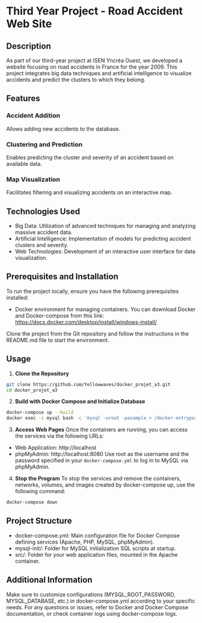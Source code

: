 # Third Year Project - Road Accident Web Site
## Description
As part of our third-year project at ISEN Yncréa Ouest, we developed a website focusing on road accidents in France for the year 2009. This project integrates big data techniques and artificial intelligence to visualize accidents and predict the clusters to which they belong.

## Features
### Accident Addition
Allows adding new accidents to the database.

### Clustering and Prediction
Enables predicting the cluster and severity of an accident based on available data.

### Map Visualization
Facilitates filtering and visualizing accidents on an interactive map.

## Technologies Used
- Big Data: Utilization of advanced techniques for managing and analyzing massive accident data.
- Artificial Intelligence: Implementation of models for predicting accident clusters and severity.
- Web Technologies: Development of an interactive user interface for data visualization.
## Prerequisites and Installation
To run the project locally, ensure you have the following prerequisites installed:
- Docker environment for managing containers.
You can download Docker and Docker-compose from this link: https://docs.docker.com/desktop/install/windows-install/

Clone the project from the Git repository and follow the instructions in the README.md file to start the environment.

## Usage
1. **Clone the Repository**
```bash
git clone https://github.com/Yellowwaves/docker_projet_a3.git
cd docker_projet_a3
```
2. **Build with Docker Compose and Initialize Database**
```bash
docker-compose up --build
docker exec -i mysql bash -c 'mysql -uroot -pexample < /docker-entrypoint-initdb.d/init.sql'
```
3. **Access Web Pages**
Once the containers are running, you can access the services via the following URLs:
- Web Application: http://localhost
- phpMyAdmin: http://localhost:8080
Use root as the username and the password specified in your `docker-compose.yml` to log in to MySQL via phpMyAdmin.
4. **Stop the Program**
To stop the services and remove the containers, networks, volumes, and images created by docker-compose up, use the following command:
```bash
docker-compose down
```
## Project Structure
- docker-compose.yml: Main configuration file for Docker Compose defining services (Apache, PHP, MySQL, phpMyAdmin).
- mysql-init/: Folder for MySQL initialization SQL scripts at startup.
- src/: Folder for your web application files, mounted in the Apache container.
## Additional Information
Make sure to customize configurations (MYSQL_ROOT_PASSWORD, MYSQL_DATABASE, etc.) in docker-compose.yml according to your specific needs.
For any questions or issues, refer to Docker and Docker Compose documentation, or check container logs using docker-compose logs.
